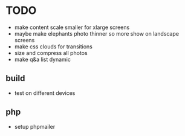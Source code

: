 # TODO

- make content scale smaller for xlarge screens
- maybe make elephants photo thinner so more show on landscape screens
- make css clouds for transitions
- size and compress all photos
- make q&a list dynamic

## build 
- test on different devices

## php
- setup phpmailer
